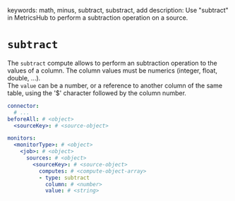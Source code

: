 keywords: math, minus, subtract, substract, add
description: Use "subtract" in MetricsHub to perform a subtraction operation on a source.

# `subtract`

The `subtract` compute allows to perform an subtraction operation to the values of a column. The column values must be numerics (integer, float, double, ...).<br />
The `value` can be a number, or a reference to another column of the same table, using the '$' character followed by the column number.

```yaml
connector:
  # ...
beforeAll: # <object>
  <sourceKey>: # <source-object>

monitors:
  <monitorType>: # <object>
    <job>: # <object>
      sources: # <object>
        <sourceKey>: # <source-object>
          computes: # <compute-object-array>
          - type: subtract
            column: # <number>
            value: # <string>
```
